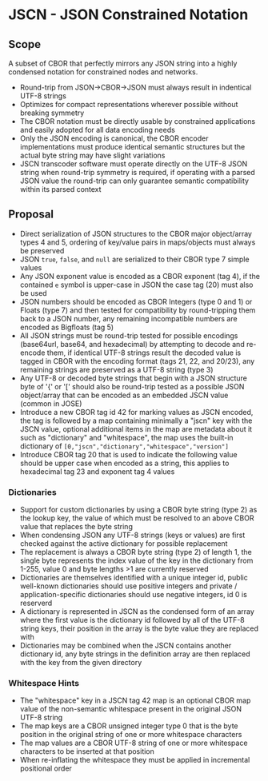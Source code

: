 # JSCN - JSON Constrained Notation

## Scope

A subset of CBOR that perfectly mirrors any JSON string into a highly condensed notation for constrained nodes and networks.

* Round-trip from JSON->CBOR->JSON must always result in indentical UTF-8 strings
* Optimizes for compact representations wherever possible without breaking symmetry
* The CBOR notation must be directly usable by constrained applications and easily adopted for all data encoding needs
* Only the JSON encoding is canonical, the CBOR encoder implementations must produce identical semantic structures but the actual byte string may have slight variations
* JSCN transcoder software must operate directly on the UTF-8 JSON string when round-trip symmetry is required, if operating with a parsed JSON value the round-trip can only guarantee semantic compatibility within its parsed context

## Proposal

* Direct serialization of JSON structures to the CBOR major object/array types 4 and 5, ordering of key/value pairs in maps/objects must always be preserved
* JSON `true`, `false`, and `null` are serialized to their CBOR type 7 simple values
* Any JSON exponent value is encoded as a CBOR exponent (tag 4), if the contained `e` symbol is upper-case in JSON the case tag (20) must also be used
* JSON numbers should be encoded as CBOR Integers (type 0 and 1) or Floats (type 7) and then tested for compatibility by round-tripping them back to a JSON number, any remaining incompatible numbers are encoded as Bigfloats (tag 5)
* All JSON strings must be round-trip tested for possible encodings (base64url, base64, and hexadecimal) by attempting to decode and re-encode them, if identical UTF-8 strings result the decoded value is tagged in CBOR with the encoding format (tags 21, 22, and 20/23), any remaining strings are preserved as a UTF-8 string (type 3)
* Any UTF-8 or decoded byte strings that begin with a JSON structure byte of '{' or '[' should also be round-trip tested as a possible JSON object/array that can be encoded as an embedded JSCN value (common in JOSE)
* Introduce a new CBOR tag id 42 for marking values as JSCN encoded, the tag is followed by a map containing minimally a "jscn" key with the JSCN value, optional additional items in the map are metadata about it such as "dictionary" and "whitespace", the map uses the built-in dictionary of `[0,"jscn","dictionary","whitespace","version"]`
* Introduce CBOR tag 20 that is used to indicate the following value should be upper case when encoded as a string, this applies to hexadecimal tag 23 and exponent tag 4 values

### Dictionaries

* Support for custom dictionaries by using a CBOR byte string (type 2) as the lookup key, the value of which must be resolved to an above CBOR value that replaces the byte string
* When condensing JSON any UTF-8 strings (keys or values) are first checked against the active dictionary for possible replacement
* The replacement is always a CBOR byte string (type 2) of length 1, the single byte represents the index value of the key in the dictionary from 1-255, value 0 and byte lengths >1 are currently reserved
* Dictionaries are themselves identified with a unique integer id, public well-known dictionaries should use positive integers and private / application-specific dictionaries should use negative integers, id 0 is reserverd
* A dictionary is represented in JSCN as the condensed form of an array where the first value is the dictionary id followed by all of the UTF-8 string keys, their position in the array is the byte value they are replaced with
* Dictionaries may be combined when the JSCN contains another dictionary id, any byte strings in the definition array are then replaced with the key from the given directory

### Whitespace Hints

* The "whitespace" key in a JSCN tag 42 map is an optional CBOR map value of the non-semantic whitespace present in the original JSON UTF-8 string
* The map keys are a CBOR unsigned integer type 0 that is the byte position in the original string of one or more whitespace characters
* The map values are a CBOR UTF-8 string of one or more whitespace characters to be inserted at that position
* When re-inflating the whitespace they must be applied in incremental positional order









